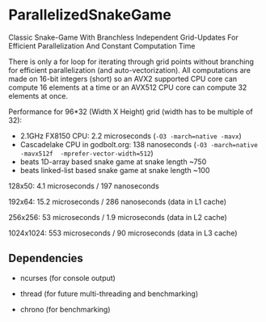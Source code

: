 # ParallelizedSnakeGame
Classic Snake-Game With Branchless Independent Grid-Updates For Efficient Parallelization And Constant Computation Time

There is only a for loop for iterating through grid points without branching for efficient parallelization (and auto-vectorization). All computations are made on 16-bit integers (short) so an AVX2 supported CPU core can compute 16 elements at a time or an AVX512 CPU core can compute 32 elements at once.

Performance for 96*32 (Width X Height) grid (width has to be multiple of 32):

- 2.1GHz FX8150 CPU: 2.2 microseconds  (```-O3 -march=native -mavx```)
- Cascadelake CPU in godbolt.org: 138 nanoseconds (```-O3 -march=native -mavx512f  -mprefer-vector-width=512```)
- beats 1D-array based snake game at snake length ~750
- beats linked-list based snake game at snake length ~100

128x50: 4.1 microseconds / 197 nanoseconds

192x64: 15.2 microseconds / 286 nanoseconds (data in L1 cache)

256x256: 53 microseconds / 1.9 microseconds (data in L2 cache)

1024x1024: 553 microseconds / 90 microseconds (data in L3 cache)

## Dependencies

- ncurses (for console output)

- thread (for future multi-threading and benchmarking)

- chrono (for benchmarking)
